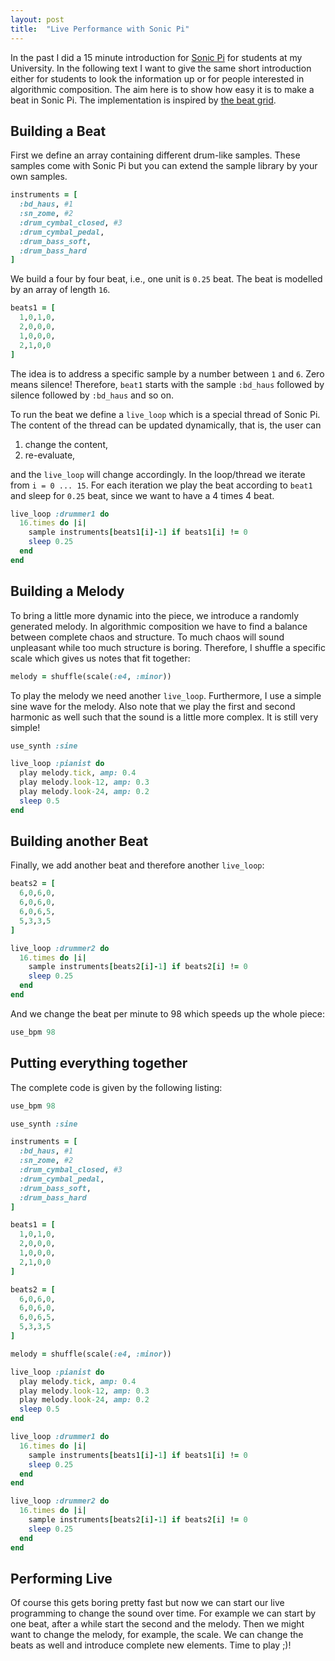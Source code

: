 ```yaml
---
layout: post
title:  "Live Performance with Sonic Pi"
---
```


In the past I did a 15 minute introduction for [Sonic Pi](https://sonic-pi.net/) for students at my University.
In the following text I want to give the same short introduction either for students to look the information up or for people interested in algorithmic composition.
The aim here is to show how easy it is to make a beat in Sonic Pi.
The implementation is inspired by [the beat grid](https://learningmusic.ableton.com/make-beats/make-beats.html).

## Building a Beat

First we define an array containing different drum-like samples.
These samples come with Sonic Pi but you can extend the sample library by your own samples.

```ruby
instruments = [
  :bd_haus, #1
  :sn_zome, #2
  :drum_cymbal_closed, #3
  :drum_cymbal_pedal,
  :drum_bass_soft,
  :drum_bass_hard
]
```

We build a four by four beat, i.e., one unit is ``0.25`` beat.
The beat is modelled by an array of length ``16``.

```ruby
beats1 = [
  1,0,1,0,
  2,0,0,0,
  1,0,0,0,
  2,1,0,0
]
```

The idea is to address a specific sample by a number between ``1`` and ``6``.
Zero means silence!
Therefore, ``beat1`` starts with the sample ``:bd_haus`` followed by silence followed by ``:bd_haus`` and so on.

To run the beat we define a ``live_loop`` which is a special thread of Sonic Pi.
The content of the thread can be updated dynamically, that is, the user can 

1. change the content, 
2. re-evaluate, 

and the ``live_loop`` will change accordingly.
In the loop/thread we iterate from ``i = 0 ... 15``.
For each iteration we play the beat according to ``beat1`` and sleep for ``0.25`` beat, since we want to have a 4 times 4 beat.

```ruby
live_loop :drummer1 do
  16.times do |i|
    sample instruments[beats1[i]-1] if beats1[i] != 0
    sleep 0.25
  end
end
```

## Building a Melody

To bring a little more dynamic into the piece, we introduce a randomly generated melody.
In algorithmic composition we have to find a balance between complete chaos and structure.
To much chaos will sound unpleasant while too much structure is boring.
Therefore, I shuffle a specific scale which gives us notes that fit together:

```ruby
melody = shuffle(scale(:e4, :minor))
```

To play the melody we need another ``live_loop``.
Furthermore, I use a simple sine wave for the melody.
Also note that we play the first and second harmonic as well such that the sound is a little more complex.
It is still very simple!

```ruby
use_synth :sine

live_loop :pianist do
  play melody.tick, amp: 0.4
  play melody.look-12, amp: 0.3
  play melody.look-24, amp: 0.2
  sleep 0.5
end
```

## Building another Beat

Finally, we add another beat and therefore another ``live_loop``:

```ruby
beats2 = [
  6,0,6,0,
  6,0,6,0,
  6,0,6,5,
  5,3,3,5
]

live_loop :drummer2 do
  16.times do |i|
    sample instruments[beats2[i]-1] if beats2[i] != 0
    sleep 0.25
  end
end
```

And we change the beat per minute to 98 which speeds up the whole piece:

```ruby
use_bpm 98
```

## Putting everything together

The complete code is given by the following listing:

```ruby
use_bpm 98

use_synth :sine

instruments = [
  :bd_haus, #1
  :sn_zome, #2
  :drum_cymbal_closed, #3
  :drum_cymbal_pedal,
  :drum_bass_soft,
  :drum_bass_hard
]

beats1 = [
  1,0,1,0,
  2,0,0,0,
  1,0,0,0,
  2,1,0,0
]

beats2 = [
  6,0,6,0,
  6,0,6,0,
  6,0,6,5,
  5,3,3,5
]

melody = shuffle(scale(:e4, :minor))

live_loop :pianist do
  play melody.tick, amp: 0.4
  play melody.look-12, amp: 0.3
  play melody.look-24, amp: 0.2
  sleep 0.5
end

live_loop :drummer1 do
  16.times do |i|
    sample instruments[beats1[i]-1] if beats1[i] != 0
    sleep 0.25
  end
end

live_loop :drummer2 do
  16.times do |i|
    sample instruments[beats2[i]-1] if beats2[i] != 0
    sleep 0.25
  end
end
```

## Performing Live

Of course this gets boring pretty fast but now we can start our live programming to change the sound over time.
For example we can start by one beat, after a while start the second and the melody.
Then we might want to change the melody, for example, the scale.
We can change the beats as well and introduce complete new elements.
Time to play ;)!